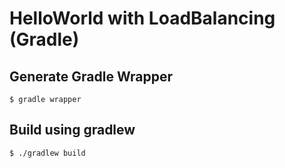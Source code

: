 # HelloWorld with LoadBalancing (Gradle)

## Generate Gradle Wrapper

```
$ gradle wrapper
```

## Build using gradlew

```
$ ./gradlew build
```
